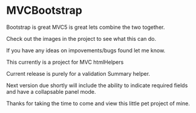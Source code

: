 MVCBootstrap
============

Bootstrap is great MVC5 is great lets combine the two together. 

Check out the images in the project to see what this can do. 

If you have any ideas on impovements/bugs found let me know. 

This currently is a project for MVC htmlHelpers

Current release is purely for a validation Summary helper. 

Next version due shortly will include the ability to indicate required fields and have a collapsable panel mode. 

Thanks for taking the time to come and view this little pet project of mine. 




